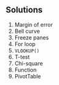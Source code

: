 ## Solutions

1. Margin of error
2. Bell curve
3. Freeze panes
4. For loop
5. `VLOOKUP()`
6. T-test
7. Chi-square
8. Function
9. PivotTable
